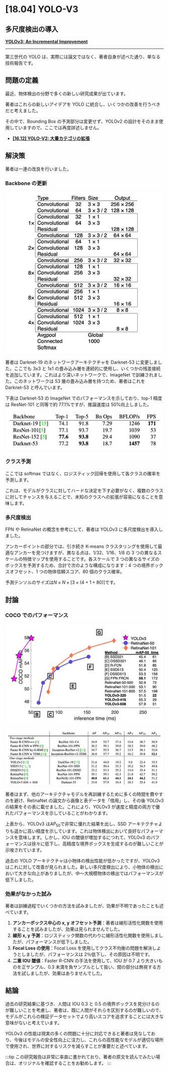 # [18.04] YOLO-V3

## 多尺度検出の導入

[**YOLOv3: An Incremental Improvement**](https://arxiv.org/abs/1804.02767)

---

第三世代の YOLO は、実際には論文ではなく、著者自身が述べた通り、単なる技術報告です。

## 問題の定義

最近、物体検出の分野で多くの新しい研究成果が出ています。

著者はこれらの新しいアイデアを YOLO に統合し、いくつかの改善を行うべきだと考えました。

その中で、Bounding Box の予測部分は変更せず、YOLOv2 の設計をそのまま使用していますので、ここでは再度詳述しません。

- [**[16.12] YOLO-V2: 大量カテゴリの拡張**](../1612-yolov2/index.md)

## 解決策

著者は一連の改良を行いました。

### Backbone の更新

![yolov3 backbone](./img/img1.jpg)

著者は Darknet-19 のネットワークアーキテクチャを Darknet-53 に変更しました。ここでも 3x3 と 1x1 の畳み込み層を連続的に使用し、いくつかの残差接続を追加しています。これはより深いネットワークで、ImageNet で訓練されました。このネットワークは 53 層の畳み込み層を持つため、著者はこれを Darknet-53 と呼んでいます。

下表は Darknet-53 の ImageNet でのパフォーマンスを示しており、top-1 精度は ResNet-101 と同等で約 77.1%ですが、推論速度は 50%向上しました。

![yolov3 imagenet](./img/img2.jpg)

### クラス予測

ここでは softmax ではなく、ロジスティック回帰を使用して各クラスの確率を予測します。

これは、モデルがクラスに対してハードな決定を下す必要がなく、複数のクラスに対してチャンスを与えることで、未知のクラスへの拡張が容易になることを意味します。

### 多尺度検出

FPN や RetinaNet の概念を参考にして、著者は YOLOv3 に多尺度検出を導入しました。

アンカーポイントの部分では、引き続き K-means クラスタリングを使用して最適なアンカーを見つけますが、異なる点は、1/32、1/16、1/8 の 3 つの異なるスケールの特徴マップを使用することです。各スケールで 3 つの異なるサイズのボックスを予測するため、合計で次のような構成になります：4 つの境界ボックスオフセット、1 つの物体信頼スコア、80 個のクラス確率。

予測テンソルのサイズは$N \times N \times [3 \times (4 + 1 + 80)]$です。

## 討論

### COCO でのパフォーマンス

![yolov3 coco](./img/img4.jpg)

![yolov3 coco](./img/img3.jpg)

著者はまず、他のアーキテクチャモデルを再訓練するために多くの時間を費やすのを避け、RetinaNet の論文から画像と表データを「借用」し、その後 YOLOv3 の結果をその表に載せました。これにより、YOLOv3 が速度と精度の両方で優れたパフォーマンスを示していることがわかります。

上表から、YOLOv3 は$AP_{50}$で非常に優れた結果を出し、SSD アーキテクチャよりも遥かに高い精度を示しています。これは物体検出において良好なパフォーマンスを意味します。しかし、IOU の閾値が増加するにつれて、YOLOv3 のパフォーマンスは徐々に低下し、高精度な境界ボックスを生成するのが難しいことが示唆されています。

過去の YOLO アーキテクチャは小物体の検出性能が低かったですが、YOLOv3 はこれに対して改善が見られました。新しい多尺度検出により、小物体の検出において大きな向上がありましたが、中〜大規模物体の検出ではパフォーマンスが低下しました。

### 効果がなかった試み

著者は訓練過程でいくつかの方法を試みましたが、効果が不明であったことも述べています。

1. **アンカーボックス中心の x, y オフセット予測**：著者は線形活性化関数を使用することを試みましたが、効果は見られませんでした。
2. **線形 x, y 予測**：ロジスティック関数の代わりに線形活性化関数を使用しましたが、パフォーマンスが低下しました。
3. **Focal Loss の使用**：Focal Loss を使用してクラス不均衡の問題を解決しようとしましたが、パフォーマンスは 2％低下し、その原因は不明です。
4. **二重 IOU 閾値**：Faster R-CNN の手法を使用して、IOU が 0.7 より大きいものを正サンプル、0.3 未満を負サンプルとして扱い、間の部分は無視する方法を試しましたが、効果はありませんでした。

## 結論

過去の研究結果に基づき、人間は IOU 0.3 と 0.5 の境界ボックスを見分けるのが難しいことを考慮し、著者は、既に人間がそれらを区別するのが難しいので、モデルがこれらの検証データセットでより高いスコアを追求することには大きな意味がないと考えています。

YOLOv3 の性能は現実の多くの問題に十分に対応できると著者は見なしており、今後はモデルの安全性向上に注力し、これらの高性能なモデルが適切な場所で使用され、世界に対するリスクを減らすことが重要だと述べています。

:::tip
この研究報告は非常に率直に書かれており、著者の原文を読んでみたい場合は、オリジナルを確認することをお勧めします。
:::
